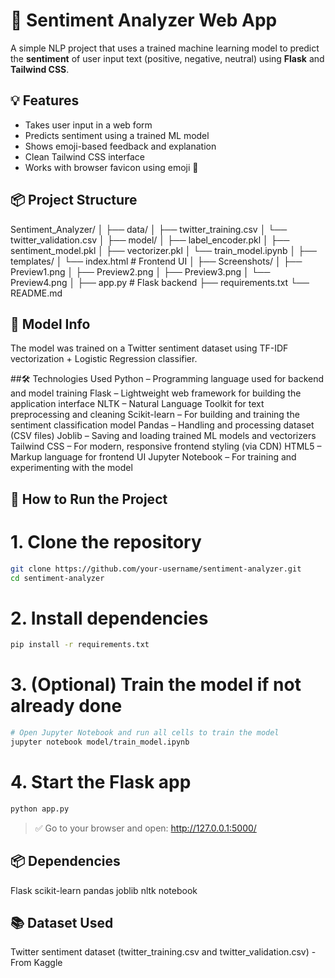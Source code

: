 # 🧠 Sentiment Analyzer Web App

A simple NLP project that uses a trained machine learning model to predict the **sentiment** of user input text (positive, negative, neutral) using **Flask** and **Tailwind CSS**.

## 💡 Features

- Takes user input in a web form
- Predicts sentiment using a trained ML model
- Shows emoji-based feedback and explanation
- Clean Tailwind CSS interface
- Works with browser favicon using emoji 🧠

## 📦 Project Structure
Sentiment_Analyzer/
│
├── data/
│ ├── twitter_training.csv
│ └── twitter_validation.csv
│
├── model/
│ ├── label_encoder.pkl
│ ├── sentiment_model.pkl
│ ├── vectorizer.pkl
│ └── train_model.ipynb
│
├── templates/
│ └── index.html # Frontend UI
│
├── Screenshots/
│ ├── Preview1.png
│ ├── Preview2.png
│ ├── Preview3.png
│ └── Preview4.png
│
├── app.py # Flask backend
├── requirements.txt
└── README.md

## 🧠 Model Info
The model was trained on a Twitter sentiment dataset using TF-IDF vectorization + Logistic Regression classifier.

##🛠️ Technologies Used
Python – Programming language used for backend and model training
Flask – Lightweight web framework for building the application interface
NLTK – Natural Language Toolkit for text preprocessing and cleaning
Scikit-learn – For building and training the sentiment classification model
Pandas – Handling and processing dataset (CSV files)
Joblib – Saving and loading trained ML models and vectorizers
Tailwind CSS – For modern, responsive frontend styling (via CDN)
HTML5 – Markup language for frontend UI
Jupyter Notebook – For training and experimenting with the model

## 🚀 How to Run the Project
# 1. Clone the repository
```bash
git clone https://github.com/your-username/sentiment-analyzer.git
cd sentiment-analyzer
```
# 2. Install dependencies
```bash
pip install -r requirements.txt
```
# 3. (Optional) Train the model if not already done
```bash
# Open Jupyter Notebook and run all cells to train the model
jupyter notebook model/train_model.ipynb
```
# 4. Start the Flask app
```bash
python app.py
```
> ✅ Go to your browser and open: http://127.0.0.1:5000/

## 📦 Dependencies
Flask
scikit-learn
pandas
joblib
nltk
notebook

## 📚 Dataset Used
Twitter sentiment dataset (twitter_training.csv and twitter_validation.csv) - From Kaggle
